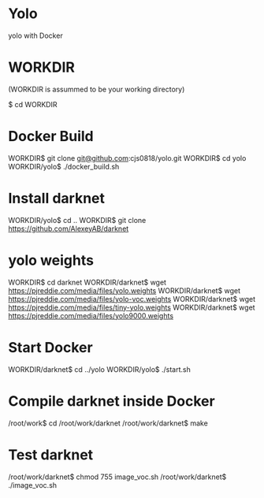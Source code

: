 # Yolo
yolo with Docker

# WORKDIR
(WORKDIR is assummed to be your working directory)

$ cd WORKDIR

# Docker Build
WORKDIR$ git clone git@github.com:cjs0818/yolo.git
WORKDIR$ cd yolo
WORKDIR/yolo$ ./docker_build.sh

# Install darknet
WORKDIR/yolo$ cd ..
WORKDIR$ git clone https://github.com/AlexeyAB/darknet

# yolo weights
WORKDIR$ cd darknet
WORKDIR/darknet$ wget https://pjreddie.com/media/files/yolo.weights
WORKDIR/darknet$ wget https://pjreddie.com/media/files/yolo-voc.weights
WORKDIR/darknet$ wget https://pjreddie.com/media/files/tiny-yolo.weights
WORKDIR/darknet$ wget https://pjreddie.com/media/files/yolo9000.weights

# Start Docker
WORKDIR/darknet$ cd ../yolo
WORKDIR/yolo$ ./start.sh

# Compile darknet inside Docker
/root/work$ cd /root/work/darknet
/root/work/darknet$ make

# Test darknet
/root/work/darknet$ chmod 755 image_voc.sh
/root/work/darknet$ ./image_voc.sh
